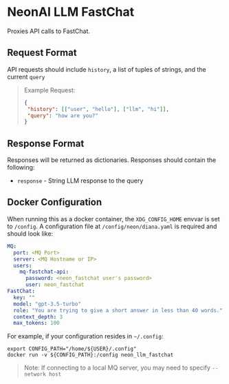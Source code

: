 # NeonAI LLM FastChat
Proxies API calls to FastChat.

## Request Format
API requests should include `history`, a list of tuples of strings, and the current
`query`

>Example Request:
>```json
>{
>  "history": [["user", "hello"], ["llm", "hi"]],
>  "query": "how are you?"
>}
>```

## Response Format
Responses will be returned as dictionaries. Responses should contain the following:
- `response` - String LLM response to the query

## Docker Configuration
When running this as a docker container, the `XDG_CONFIG_HOME` envvar is set to `/config`.
A configuration file at `/config/neon/diana.yaml` is required and should look like:
```yaml
MQ:
  port: <MQ Port>
  server: <MQ Hostname or IP>
  users:
    mq-fastchat-api:
      password: <neon_fastchat user's password>
      user: neon_fastchat
FastChat:
  key: ""
  model: "gpt-3.5-turbo"
  role: "You are trying to give a short answer in less than 40 words."
  context_depth: 3
  max_tokens: 100
```

For example, if your configuration resides in `~/.config`:
```shell
export CONFIG_PATH="/home/${USER}/.config"
docker run -v ${CONFIG_PATH}:/config neon_llm_fastchat
```
> Note: If connecting to a local MQ server, you may need to specify `--network host`